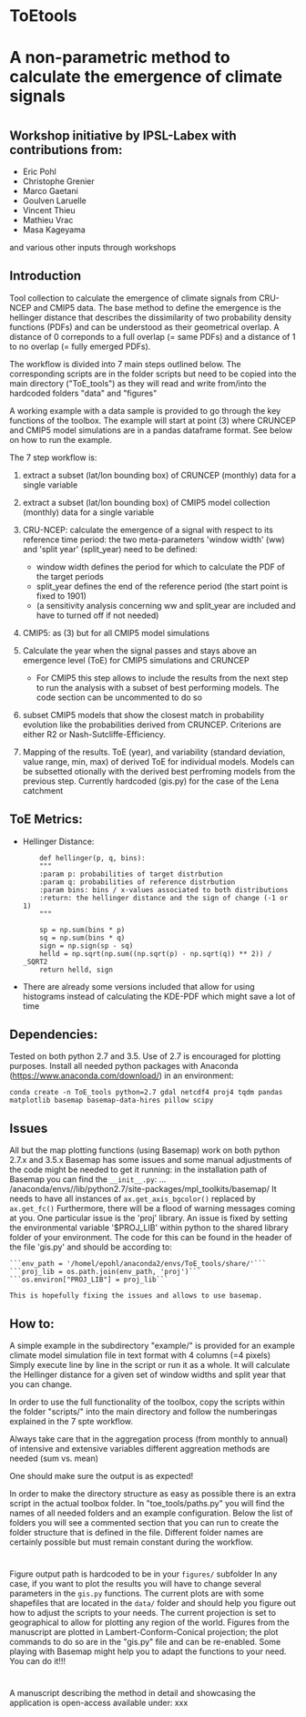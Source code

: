 # ToEtools
# A non-parametric method to calculate the emergence of climate signals
#
## Workshop initiative by IPSL-Labex with contributions from:
 - Eric Pohl
 - Christophe Grenier
 - Marco Gaetani
 - Goulven Laruelle
 - Vincent Thieu
 - Mathieu Vrac
 - Masa Kageyama

and various other inputs through workshops

## Introduction
Tool collection to calculate the emergence of climate signals from CRU-NCEP and CMIP5 data. The base method to define
the emergence is the hellinger distance that describes the dissimilarity of two probability density functions (PDFs)
and can be understood as their geometrical overlap. A distance of 0 correponds to a full overlap (= same PDFs) and a
distance of 1 to no overlap (= fully emerged PDFs).

The workflow is divided into 7 main steps outlined below. The corresponding scripts are in the folder scripts but need
to be copied into the main directory ("ToE_tools") as they will read and write from/into the hardcoded folders "data"
and "figures"

A working example with a data sample is provided to go through the key functions of the toolbox.
The example will start at point (3) where CRUNCEP and CMIP5 model simulations are in a pandas dataframe format. See
below on how to run the example.



The 7 step workflow is:

1) extract a subset (lat/lon bounding box) of CRUNCEP (monthly) data for a single variable
2) extract a subset (lat/lon bounding box) of CMIP5 model collection (monthly) data for a single variable
3) CRU-NCEP: calculate the emergence of a signal with respect to its reference time period:
    the two meta-parameters 'window width' (ww) and 'split year' (split_year) need to be defined:
    - window width defines the period for which to calculate the PDF of the target periods
    - split_year defines the end of the reference period (the start point is fixed to 1901)
    - (a sensitivity analysis concerning ww and split_year are included and have to turned off if not needed)
4) CMIP5: as (3) but for all CMIP5 model simulations
5) Calculate the year when the signal passes and stays above an emergence level (ToE) for CMIP5 simulations and CRUNCEP
    - For CMIP5 this step allows to include the results from the next step to run the analysis with a subset of best performing models. The code section can be uncommented to do so

6) subset CMIP5 models that show the closest match in probability evolution like the probabilities derived from
    CRUNCEP. Criterions are either R2 or Nash-Sutcliffe-Efficiency.
7) Mapping of the results. ToE (year), and variability (standard deviation, value range, min, max) of derived ToE for
    individual models. Models can be subsetted otionally with the derived best perfroming models from the previous step.
    Currently hardcoded (gis.py) for the case of the Lena catchment

## ToE Metrics:
- Hellinger Distance:
    ```
        def hellinger(p, q, bins):
        """
        :param p: probabilities of target distrbution
        :param q: probabilities of reference distrbution
        :param bins: bins / x-values associated to both distributions
        :return: the hellinger distance and the sign of change (-1 or 1)
        """

        sp = np.sum(bins * p)
        sq = np.sum(bins * q)
        sign = np.sign(sp - sq)
        helld = np.sqrt(np.sum((np.sqrt(p) - np.sqrt(q)) ** 2)) / _SQRT2
        return helld, sign
    ```

- There are already some versions included that allow for using histograms instead of calculating the KDE-PDF which might save a lot of time

## Dependencies:
Tested on both python 2.7 and 3.5. Use of 2.7 is encouraged for plotting purposes.
Install all needed python packages with Anaconda (https://www.anaconda.com/download/) in an environment:

```conda create -n ToE_tools python=2.7 gdal netcdf4 proj4 tqdm pandas matplotlib basemap basemap-data-hires pillow scipy```

## Issues
All but the map plotting functions (using Basemap) work on both python 2.7.x and 3.5.x
Basemap has some issues and some manual adjustments of the code might be needed to get it running:
    in the installation path of Basemap you can find the ```__init__.py```:
    ... /anaconda/envs/<environment-name>/lib/python2.7/site-packages/mpl_toolkits/basemap/
    It needs to have all instances of ```ax.get_axis_bgcolor()``` replaced by ```ax.get_fc()```
    Furthermore, there will be a flood of warning messages coming at you.
    One particular issue is the 'proj' library. An issue is fixed by setting the environmental variable '$PROJ_LIB'
    within python to the shared library folder of your environment. The code for this can be found in the header of the
    file 'gis.py' and should be according to:

    ```env_path = '/homel/epohl/anaconda2/envs/ToE_tools/share/'```
    ```proj_lib = os.path.join(env_path, 'proj')```
    ```os.environ["PROJ_LIB"] = proj_lib```
    
    This is hopefully fixing the issues and allows to use basemap.

## How to:
A simple example in the subdirectory "example/" is provided for an example climate model simulation file in text format with 4 columns (=4 pixels)
Simply execute line by line in the script or run it as a whole. It will calculate the Hellinger distance for a given set of window widths and split year that you can change.

In order to use the full functionality of the toolbox, copy the scripts within the folder "scripts/" into the main directory and follow the numberingas explained in the 7 spte workflow.

Always take care that in the aggregation process (from monthly to annual) of intensive and extensive variables different aggreation methods are needed (sum vs. mean)

One should make sure the output is as expected!

In order to make the directory structure as easy as possible there is an extra script in the actual toolbox folder. In "toe_tools/paths.py" you will find the names of all needed folders and an example configuration. Below the list of folders you will see a commented section that you can run to create the folder structure that is defined in the file. Different folder names are certainly possible but must remain constant during the workflow.

#
Figure output path is hardcoded to be in your ```figures/``` subfolder
In any case, if you want to plot the results you will have to change several parameters in the ```gis.py``` functions.
The current plots are with some shapefiles that are located in the ```data/``` folder and should help you figure out how to adjust the scripts to your needs.
The current projection is set to geographical to allow for plotting any region of the world. 
Figures from the manuscript are plotted in Lambert-Conform-Conical projection; the plot commands to do so are in the "gis.py" file and can be re-enabled.
Some playing with Basemap might help you to adapt the functions to your need. You can do it!!!

# 
A manuscript describing the method in detail and showcasing the application is open-access available under:
xxx
